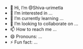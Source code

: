 - 👋 Hi, I’m @Shiva-urimetla
- 👀 I’m interested in ...
- 🌱 I’m currently learning ...
- 💞️ I’m looking to collaborate on ...
- 📫 How to reach me ...
- 😄 Pronouns: ...
- ⚡ Fun fact: ...

<!---
Shiva-urimetla/Shiva-urimetla is a ✨ special ✨ repository because its `README.md` (this file) appears on your GitHub profile.
You can click the Preview link to take a look at your changes.
--->
